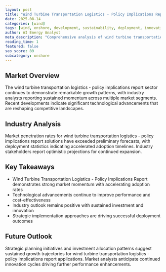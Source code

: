 ```yaml
---
layout: post
title: "Wind Turbine Transportation Logistics - Policy Implications Report"
date: 2025-08-14
categories: [wind]
tags: [wind, onshore, development, sustainability, deployment, innovation]
author: AI Energy Analyst
meta_description: "Comprehensive analysis of wind turbine transportation logistics - policy implications report covering market trends, technology developments, and industry outlook. Discover key insights and future projections."
reading_time: 1
featured: false
seo_score: 89
subcategory: onshore
---
```


## Market Overview

The wind turbine transportation logistics - policy implications report sector continues to demonstrate remarkable growth patterns, with industry analysts reporting sustained momentum across multiple market segments. Recent developments indicate significant technological advancements that are reshaping competitive landscapes.

## Industry Analysis

Market penetration rates for wind turbine transportation logistics - policy implications report solutions have exceeded preliminary forecasts, with deployment statistics indicating accelerated adoption timelines. Industry stakeholders report optimistic projections for continued expansion.

## Key Takeaways

- Wind Turbine Transportation Logistics - Policy Implications Report demonstrates strong market momentum with accelerating adoption rates
- Technological advancements continue to improve performance and cost-effectiveness
- Industry outlook remains positive with sustained investment and innovation
- Strategic implementation approaches are driving successful deployment outcomes

## Future Outlook

Strategic planning initiatives and investment allocation patterns suggest sustained growth trajectories for wind turbine transportation logistics - policy implications report applications. Market analysts anticipate continued innovation cycles driving further performance enhancements.

